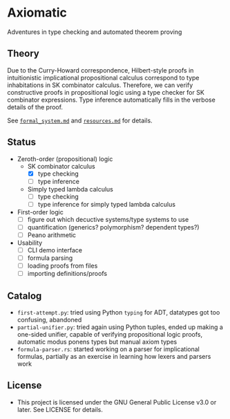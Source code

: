 # Axiomatic

Adventures in type checking and automated theorem proving

## Theory

Due to the Curry-Howard correspondence, Hilbert-style proofs in intuitionistic implicational propositional calculus correspond to type inhabitations in SK combinator calculus. Therefore, we can verify constructive proofs in propositional logic using a type checker for SK combinator expressions. Type inference automatically fills in the verbose details of the proof.

See [`formal_system.md`](./notes/formal_system.md) and [`resources.md`](./notes/resources.md) for details.

## Status

- Zeroth-order (propositional) logic
  - SK combinator calculus
    - [x] type checking
    - [ ] type inference
  - Simply typed lambda calculus
    - [ ] type checking
    - [ ] type inference for simply typed lambda calculus
- First-order logic
  - [ ] figure out which decuctive systems/type systems to use
  - [ ] quantification (generics? polymorphism? dependent types?)
  - [ ] Peano arithmetic
- Usability
  - [ ] CLI demo interface
  - [ ] formula parsing
  - [ ] loading proofs from files
  - [ ] importing definitions/proofs

## Catalog

- `first-attempt.py`: tried using Python `typing` for ADT, datatypes got too confusing, abandoned
- `partial-unifier.py`: tried again using Python tuples, ended up making a one-sided unifier, capable of verifying propositional logic proofs, automatic modus ponens types but manual axiom types
- `formula-parser.rs`: started working on a parser for implicational formulas, partially as an exercise in learning how lexers and parsers work

## License

- This project is licensed under the GNU General Public License v3.0 or later. See LICENSE for details.

